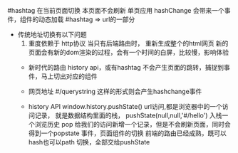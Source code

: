 #hashtag 在当前页面切换 本页面不会刷新
单页应用 
hashChange 会带来一个事件，组件的动态加载
#hashtag => url的一部分

- 传统地址切换有以下问题
  1. 重度依赖于 http协议
  当只有后端路由时， 重新生成整个的html网页 新的页面会有新的dom渲染的过程，会有一个时间的白屏，比较慢，影响体验
  - 新时代的路由
  history api，或有hashtag
  不会产生页面的跳转，捕捉到事件，马上切出对应的组件
  - 网页地址 #/querystring  这样的形式则会产生hashchange事件

  - history API 
  window.history.pushState()
  url访问,都是浏览器中的一个访问记录，
  就是数据结构里面的栈，
  pushState(null,null,'#/hello') 入栈一个浏览历史
  pop 给我们的访问新增一个记录，但是不会刷新页面，同时会得到一个popstate 事件，页面组件的切换
  前端的路由已经成熟，既可以hash也可以path 切换，全部交给pushState
